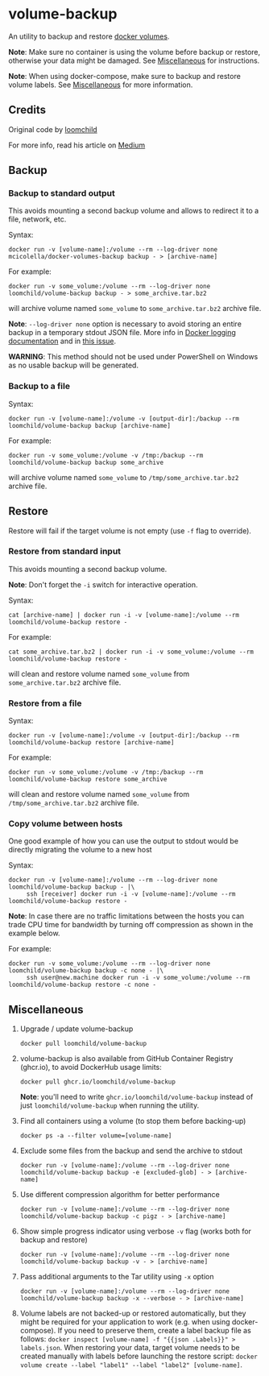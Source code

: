 # volume-backup

An utility to backup and restore [docker volumes](https://docs.docker.com/engine/reference/commandline/volume/). 

**Note**: Make sure no container is using the volume before backup or restore, otherwise your data might be damaged. See [Miscellaneous](#miscellaneous) for instructions.

**Note**: When using docker-compose, make sure to backup and restore volume labels. See [Miscellaneous](#miscellaneous) for more information.

## Credits

Original code by [loomchild](https://github.com/loomchild/volume-backup)

For more info, read his article on [Medium](https://medium.com/@jareklipski/backup-restore-docker-named-volumes-350397b8e362)

## Backup

### Backup to standard output

This avoids mounting a second backup volume and allows to redirect it to a file, network, etc.

Syntax:

    docker run -v [volume-name]:/volume --rm --log-driver none mcicolella/docker-volumes-backup backup - > [archive-name]

For example:

    docker run -v some_volume:/volume --rm --log-driver none loomchild/volume-backup backup - > some_archive.tar.bz2

will archive volume named `some_volume` to `some_archive.tar.bz2` archive file.

**Note**: `--log-driver none` option is necessary to avoid storing an entire backup in a temporary stdout JSON file. More info in [Docker logging documentation](https://docs.docker.com/config/containers/logging/configure/) and in [this issue](https://github.com/loomchild/volume-backup/issues/39).

**WARNING**: This method should not be used under PowerShell on Windows as no usable backup will be generated.

### Backup to a file

Syntax:

    docker run -v [volume-name]:/volume -v [output-dir]:/backup --rm loomchild/volume-backup backup [archive-name]

For example:

    docker run -v some_volume:/volume -v /tmp:/backup --rm loomchild/volume-backup backup some_archive

will archive volume named `some_volume` to `/tmp/some_archive.tar.bz2` archive file.

## Restore

Restore will fail if the target volume is not empty (use `-f` flag to override).

### Restore from standard input

This avoids mounting a second backup volume.

**Note**: Don't forget the `-i` switch for interactive operation.

Syntax:

    cat [archive-name] | docker run -i -v [volume-name]:/volume --rm loomchild/volume-backup restore -

For example:

    cat some_archive.tar.bz2 | docker run -i -v some_volume:/volume --rm loomchild/volume-backup restore -

will clean and restore volume named `some_volume` from `some_archive.tar.bz2` archive file.

### Restore from a file

Syntax:

    docker run -v [volume-name]:/volume -v [output-dir]:/backup --rm loomchild/volume-backup restore [archive-name]

For example:

    docker run -v some_volume:/volume -v /tmp:/backup --rm loomchild/volume-backup restore some_archive

will clean and restore volume named `some_volume` from `/tmp/some_archive.tar.bz2` archive file.

### Copy volume between hosts

One good example of how you can use the output to stdout would be directly migrating the volume to a new host

Syntax:

    docker run -v [volume-name]:/volume --rm --log-driver none loomchild/volume-backup backup - |\
         ssh [receiver] docker run -i -v [volume-name]:/volume --rm loomchild/volume-backup restore -

**Note**: In case there are no traffic limitations between the hosts you can trade CPU time for bandwidth by turning off compression as shown in the example below.

For example:

    docker run -v some_volume:/volume --rm --log-driver none loomchild/volume-backup backup -c none - |\
         ssh user@new.machine docker run -i -v some_volume:/volume --rm loomchild/volume-backup restore -c none -
    
## Miscellaneous

1. Upgrade / update volume-backup
    ```
    docker pull loomchild/volume-backup
    ```

1. volume-backup is also available from GitHub Container Registry (ghcr.io), to avoid DockerHub usage limits:
    ```
    docker pull ghcr.io/loomchild/volume-backup
    ```
    **Note**: you'll need to write `ghcr.io/loomchild/volume-backup` instead of just `loomchild/volume-backup` when running the utility.

1. Find all containers using a volume (to stop them before backing-up)
    ```
    docker ps -a --filter volume=[volume-name]
    ```

1. Exclude some files from the backup and send the archive to stdout
    ```
    docker run -v [volume-name]:/volume --rm --log-driver none loomchild/volume-backup backup -e [excluded-glob] - > [archive-name]
    ```

1. Use different compression algorithm for better performance
    ```
    docker run -v [volume-name]:/volume --rm --log-driver none loomchild/volume-backup backup -c pigz - > [archive-name]
    ```
1. Show simple progress indicator using verbose `-v` flag (works both for backup and restore)
    ```
    docker run -v [volume-name]:/volume --rm --log-driver none loomchild/volume-backup backup -v - > [archive-name]
    ```
1. Pass additional arguments to the Tar utility using `-x` option
    ```
    docker run -v [volume-name]:/volume --rm --log-driver none loomchild/volume-backup backup -x --verbose - > [archive-name]
    ```
1. Volume labels are not backed-up or restored automatically, but they might be required for your application to work (e.g. when using docker-compose). If you need to preserve them, create a label backup file as follows: `docker inspect [volume-name] -f "{{json .Labels}}" > labels.json`. When restoring your data, target volume needs to be created manually with labels before launching the restore script: `docker volume create --label "label1" --label "label2" [volume-name]`.
